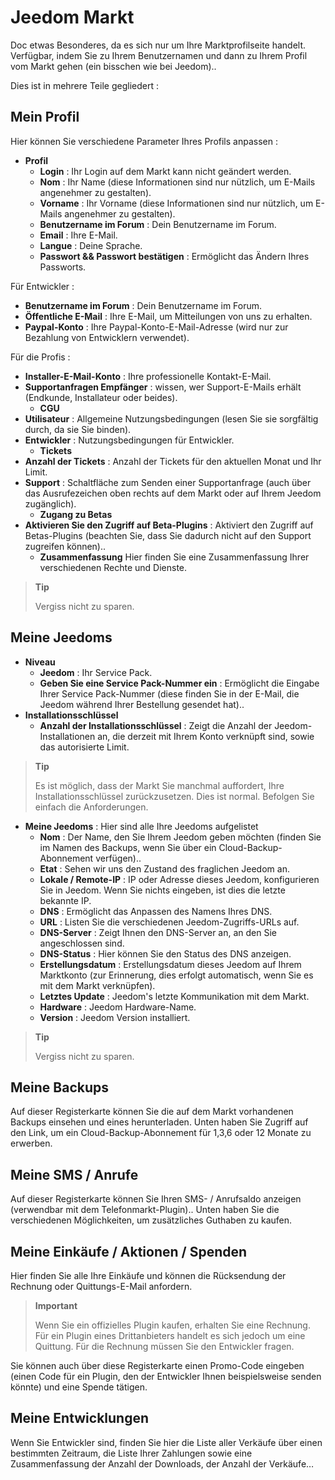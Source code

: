 # Jeedom Markt


Doc etwas Besonderes, da es sich nur um Ihre Marktprofilseite handelt.
Verfügbar, indem Sie zu Ihrem Benutzernamen und dann zu Ihrem Profil vom Markt gehen (ein bisschen wie bei Jeedom)..

Dies ist in mehrere Teile gegliedert :

## Mein Profil

Hier können Sie verschiedene Parameter Ihres Profils anpassen :

- **Profil**
    - **Login** : Ihr Login auf dem Markt kann nicht geändert werden.
    - **Nom** : Ihr Name (diese Informationen sind nur nützlich, um E-Mails angenehmer zu gestalten).
    - **Vorname** : Ihr Vorname (diese Informationen sind nur nützlich, um E-Mails angenehmer zu gestalten).
    - **Benutzername im Forum** : Dein Benutzername im Forum.
    - **Email** : Ihre E-Mail.
    - **Langue** : Deine Sprache.
    - **Passwort &amp;&amp; Passwort bestätigen** : Ermöglicht das Ändern Ihres Passworts.

Für Entwickler :
- **Benutzername im Forum** : Dein Benutzername im Forum.
- **Öffentliche E-Mail** : Ihre E-Mail, um Mitteilungen von uns zu erhalten.
- **Paypal-Konto** : Ihre Paypal-Konto-E-Mail-Adresse (wird nur zur Bezahlung von Entwicklern verwendet).

Für die Profis :
- **Installer-E-Mail-Konto** : Ihre professionelle Kontakt-E-Mail.
- **Supportanfragen Empfänger** : wissen, wer Support-E-Mails erhält (Endkunde, Installateur oder beides).
    - **CGU**
- **Utilisateur** : Allgemeine Nutzungsbedingungen (lesen Sie sie sorgfältig durch, da sie Sie binden).
- **Entwickler** : Nutzungsbedingungen für Entwickler.
    - **Tickets**
- **Anzahl der Tickets** : Anzahl der Tickets für den aktuellen Monat und Ihr Limit.
- **Support** : Schaltfläche zum Senden einer Supportanfrage (auch über das Ausrufezeichen oben rechts auf dem Markt oder auf Ihrem Jeedom zugänglich).
    - **Zugang zu Betas**
- **Aktivieren Sie den Zugriff auf Beta-Plugins** : Aktiviert den Zugriff auf Betas-Plugins (beachten Sie, dass Sie dadurch nicht auf den Support zugreifen können)..
    - **Zusammenfassung** Hier finden Sie eine Zusammenfassung Ihrer verschiedenen Rechte und Dienste.

> **Tip**
>
> Vergiss nicht zu sparen.

## Meine Jeedoms

- **Niveau**
    - **Jeedom** : Ihr Service Pack.
    - **Geben Sie eine Service Pack-Nummer ein** : Ermöglicht die Eingabe Ihrer Service Pack-Nummer (diese finden Sie in der E-Mail, die Jeedom während Ihrer Bestellung gesendet hat)..
- **Installationsschlüssel**
    - **Anzahl der Installationsschlüssel** : Zeigt die Anzahl der Jeedom-Installationen an, die derzeit mit Ihrem Konto verknüpft sind, sowie das autorisierte Limit.

> **Tip**
>
> Es ist möglich, dass der Markt Sie manchmal auffordert, Ihre Installationsschlüssel zurückzusetzen. Dies ist normal. Befolgen Sie einfach die Anforderungen.

- **Meine Jeedoms** : Hier sind alle Ihre Jeedoms aufgelistet
    - **Nom** : Der Name, den Sie Ihrem Jeedom geben möchten (finden Sie im Namen des Backups, wenn Sie über ein Cloud-Backup-Abonnement verfügen)..
    - **Etat** : Sehen wir uns den Zustand des fraglichen Jeedom an.
    - **Lokale / Remote-IP** : IP oder Adresse dieses Jeedom, konfigurieren Sie in Jeedom. Wenn Sie nichts eingeben, ist dies die letzte bekannte IP.
    - **DNS** : Ermöglicht das Anpassen des Namens Ihres DNS.
    - **URL** : Listen Sie die verschiedenen Jeedom-Zugriffs-URLs auf.
    - **DNS-Server** : Zeigt Ihnen den DNS-Server an, an den Sie angeschlossen sind.
    - **DNS-Status** : Hier können Sie den Status des DNS anzeigen.
    - **Erstellungsdatum** : Erstellungsdatum dieses Jeedom auf Ihrem Marktkonto (zur Erinnerung, dies erfolgt automatisch, wenn Sie es mit dem Markt verknüpfen).
    - **Letztes Update** : Jeedom&#39;s letzte Kommunikation mit dem Markt.
    - **Hardware** : Jeedom Hardware-Name.
    - **Version** : Jeedom Version installiert.

> **Tip**
>
> Vergiss nicht zu sparen.

## Meine Backups

Auf dieser Registerkarte können Sie die auf dem Markt vorhandenen Backups einsehen und eines herunterladen. Unten haben Sie Zugriff auf den Link, um ein Cloud-Backup-Abonnement für 1,3,6 oder 12 Monate zu erwerben.

## Meine SMS / Anrufe

Auf dieser Registerkarte können Sie Ihren SMS- / Anrufsaldo anzeigen (verwendbar mit dem Telefonmarkt-Plugin).. Unten haben Sie die verschiedenen Möglichkeiten, um zusätzliches Guthaben zu kaufen.

## Meine Einkäufe / Aktionen / Spenden

Hier finden Sie alle Ihre Einkäufe und können die Rücksendung der Rechnung oder Quittungs-E-Mail anfordern.

> **Important**
>
> Wenn Sie ein offizielles Plugin kaufen, erhalten Sie eine Rechnung. Für ein Plugin eines Drittanbieters handelt es sich jedoch um eine Quittung. Für die Rechnung müssen Sie den Entwickler fragen.

Sie können auch über diese Registerkarte einen Promo-Code eingeben (einen Code für ein Plugin, den der Entwickler Ihnen beispielsweise senden könnte) und eine Spende tätigen.

## Meine Entwicklungen

Wenn Sie Entwickler sind, finden Sie hier die Liste aller Verkäufe über einen bestimmten Zeitraum, die Liste Ihrer Zahlungen sowie eine Zusammenfassung der Anzahl der Downloads, der Anzahl der Verkäufe…
